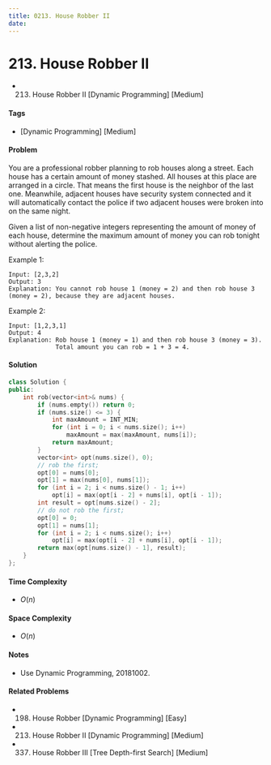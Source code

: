 ```yaml
---
title: 0213. House Robber II
date: 
---
```


# 213. House Robber II
- 213. House Robber II [Dynamic Programming] [Medium]

#### Tags
- [Dynamic Programming] [Medium]

#### Problem
You are a professional robber planning to rob houses along a street. Each house has a certain amount of money stashed. All houses at this place are arranged in a circle. That means the first house is the neighbor of the last one. Meanwhile, adjacent houses have security system connected and it will automatically contact the police if two adjacent houses were broken into on the same night.

Given a list of non-negative integers representing the amount of money of each house, determine the maximum amount of money you can rob tonight without alerting the police.

Example 1:

    Input: [2,3,2]
    Output: 3
    Explanation: You cannot rob house 1 (money = 2) and then rob house 3 (money = 2), because they are adjacent houses.

Example 2:

    Input: [1,2,3,1]
    Output: 4
    Explanation: Rob house 1 (money = 1) and then rob house 3 (money = 3).
                 Total amount you can rob = 1 + 3 = 4.

#### Solution
``` C++
class Solution {
public:
    int rob(vector<int>& nums) {
        if (nums.empty()) return 0;
        if (nums.size() <= 3) {
            int maxAmount = INT_MIN;
            for (int i = 0; i < nums.size(); i++)
                maxAmount = max(maxAmount, nums[i]);
            return maxAmount;
        }
        vector<int> opt(nums.size(), 0);
        // rob the first;
        opt[0] = nums[0];
        opt[1] = max(nums[0], nums[1]);
        for (int i = 2; i < nums.size() - 1; i++)
            opt[i] = max(opt[i - 2] + nums[i], opt[i - 1]);
        int result = opt[nums.size() - 2];
        // do not rob the first;
        opt[0] = 0;
        opt[1] = nums[1];
        for (int i = 2; i < nums.size(); i++)
            opt[i] = max(opt[i - 2] + nums[i], opt[i - 1]);
        return max(opt[nums.size() - 1], result);
    }
};
```

#### Time Complexity
- $O(n)$

#### Space Complexity
- $O(n)$

#### Notes
- Use Dynamic Programming, 20181002.

#### Related Problems
- 198. House Robber [Dynamic Programming] [Easy]
- 213. House Robber II [Dynamic Programming] [Medium]
- 337. House Robber III [Tree Depth-first Search] [Medium]
